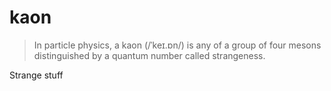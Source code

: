 # kaon

> In particle physics, a kaon (/ˈkeɪ.ɒn/) is any of a group of four mesons distinguished by a quantum number called strangeness.

Strange stuff
